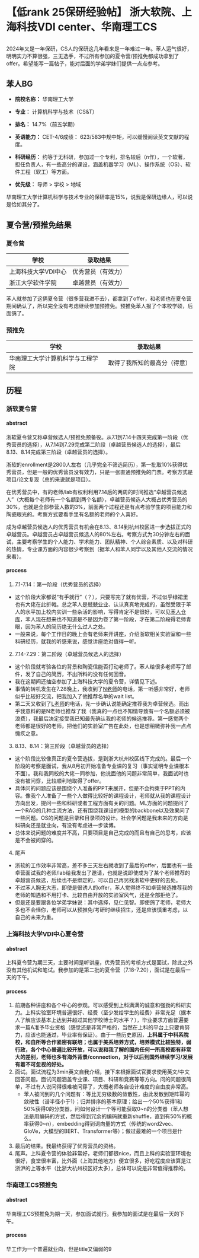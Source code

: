 # 【低rank 25保研经验帖】 浙大软院、上海科技VDI center、华南理工CS
##
2024年又是一年保研，CS人的保研这几年看来是一年难过一年。苯人运气很好，明明实力不算很强，三无选手，不过所有参加的夏令营/预推免都成功拿到了offer。希望能写一篇帖子，能对后面的学弟学妹们提供一点点参考。

## 苯人BG
- **院校名称：** 华南理工大学
- **专业：** 计算机科学与技术（CS&T）

- **排名：** 14.7%（前五学期）

- **英语能力：** CET-4/6成绩： 623/583中规中矩，可以缓慢阅读英文文献的程度。

- **科研经历：** 约等于无科研，参加过一个专利，排名较后（n作），一个软著，担任负责人，有一些高分的课设，涵盖机器学习（ML）、操作系统（OS）、软件工程（软工）等方面。

- **优先级：** 导师 > 学校 > 地域

华南理工大学计算机科学与技术专业的保研率是15%，说我是保研边缘人，可以说是恰如其分了。

## 夏令营/预推免结果
### 夏令营
| 学校 | 录取结果 |
|--|----------|
|上海科技大学VDI中心|优秀营员（有效力）|
|浙江大学软件学院|卓越营员（有效力）|

苯人就参加了这俩夏令营（很多营我进不去），都拿到了offer，和老师也在夏令营期间确认了，所以完全没有考虑继续参加预推免。预推免苯人报了个本校学硕，后面鸽了。
### 预推免
| 学校 | 录取结果 |
|--|----------|
|华南理工大学计算机科学与工程学院|取得了我所知的最高分（得意）|

## 历程
### 浙软夏令营
#### abstract
浙软夏令营又称卓营候选人/预推免预备役。从7.1到7.14十四天完成第一阶段（优秀营员的选择），从7.14到7.29完成第二阶段（卓越营员候选人的选择），最后8.13、8.14完成第三阶段（卓越营员的选择）。

浙软的enrollment是2800人左右（几乎完全不筛选简历），第一批取10%获得优秀营员，但是一般的优秀营员没有效力，只是一张直通预推免的门票。考察方式是项目/论文复现（总的来说就是项目）。

在优秀营员中，有的老师/lab有权利利用7.14后的两周的时间推选“卓越营员候选人”（大概每个老师有一个名额到两个名额），卓越营员候选人大概占优秀营员的30%，也就是全部参营人数的3%，前面两个过程还是有点考验学生的项目能力和陶瓷眼光的。考察方式要看手里有名额的老师的个人喜好。

成为卓越营员候选人的优秀营员有机会在8.13、8.14到杭州校区进一步选拔正式的卓越营员。卓越营员占卓越营员候选人的80%左右。考察方式为30分钟左右的面试，主要考察学生的个人能力、学术能力、团队精神、个人综合素质、以及对科研的热情，专业课方面的内容很少考察到（据苯人和苯人同学以及其他人交流的情况来看）。
#### process
1. 7.1-7.14：第一阶段（优秀营员的选择）
- 这个阶段大家都说“有手就行”（？），只要写完了就有优营，不过似乎绿裙里也有大佬在此折戟。总之苯人是兢兢业业、认认真真地完成的，虽然受限于苯人的水平加上校内实训一些杂活的影响，写得肯定不是很好，可以见[苯人仓库](https://github.com/Justjustifyjudge/two_py_little_garbage.git)，苯人现在想来也不知道是不是因为卷了第一阶段，才在第二阶段得老师青眼，因为苯人的简历绝无什么过人之处。
- 一般来说，每个工作日的晚上会有老师来开讲座，介绍浙软相关实验室和一些科研经历，就我的听感来说，感觉讲座绝对值得一听。

2. 7.14-7.29：第二阶段（卓越营员候选人的选择）
- 这个阶段就考验各位的背景和陶瓷信能否打动老师了。苯人给很多老师写了邮件，发了自己的简历，不出所料的没有任何回音。
- 我在这期间还抽空参加了上海科技大学的夏令营，详情见下述。
- 事情的转机发生在7.28晚上，我收到了[N老师](http://www.icsoft.zju.edu.cn/)的电话，第一听感非常好，老师似乎比较好交流，把我加入了他推荐名单的wait list。
- 第二天又收到了[L老师](https://www.emnets.cn/)的电话，先一步确认说能确定推荐我为卓营候选。而出乎我意料的是N老师也推荐了我（我真的一点也不知情导致有一个名额必须被浪费），我最后决定接受我已知最先确认我的老师的候选推荐。第一感觉两个老师都是很好的老师，把他们的实验室广告在此处，也是想稍微弥补我一点点愧疚之意。

3. 8.13、8.14：第三阶段（卓越营员的选择）
- 这个阶段比较像真正的夏令营选拔，是到浙大杭州校区线下完成的。最后一个阶段的考察是面试，我从8月初开始准备专业课的复习（事实证明专业课根本不面）。我和我同校的大佬一同参加，他说面他的问题非常简单，我面试时也没有被问穿，比较顺利地取得了offer。
- 具体问的问题应该是围绕个人准备的PPT来展开，但是不会拘束于PPT的内容。像我个人准备了一些个人做得比较好的课程设计，老师就从我的课程设计方向出发，提问一些和科研或者工程方面有关的问题。ML方面的问题提问了一个RAG的几种主流方法，还有围绕我课设的模型的backbone以及效果问了一些问题。OS的问题是目录和目录项的设计。社会学问题是我未来的方向是科研向还是就业向，有没有考虑进一步读博。
- 总体来说问题的难度并不高，只要项目是自己完成的而且有自己的思考，应该是不会被问穿的。

4. 尾声
- 浙软的工作效率非常高，差不多三天左右就收到了最后的offer，后面也有一些卓营面试我的老师/lab给我发出了邀请，也就是说即使成为了某个老师推荐的卓越营员候选，后续也不是绑定的，可以自己再另找浙软中更好的去处。
- 不过苯人胸无大志，即使是很诱人的offer，苯人觉得终不如卓营候选推荐我的老师的知遇和不用打卡、比较自由开放的实验室风气，还是全部拒绝了。
- 但是还是要跟各位学弟学妹说：其中选择，见仁见智。即使鸽了老师，老师大多也不会怪你，老师可以从预推免/考研时继续招生，还是应该慎重考虑，以自己的未来为重。
### 上海科技大学VDI中心夏令营
#### abstract
上科夏令营为期三天，主要时间是听讲座，优秀营员的考核方式是面试，除此之外没有其他机试和笔试。我参加的是第二批的夏令营（7.18-7.20），面试是在最后一天的下午。
#### process
1. 前期各种讲座和各个中心的参观。可以感受到上科满满的诚意和强劲的科研实力。上科实验室环境普遍很好、经费（至少发给学生的经费）非常充足（据本人了解应该基本上达到并超过其他学校博士的水平？），毕业要求方面普遍要求一篇A准予毕业资格（感觉还是非常严格的，当然在上科的平台上只要肯努力，应该也能通过，毕业率有保证）。由于一些历史原因，**上科属于中科系院校，和自所等合作紧密有联培；也属于美系培养方式，培养模式比较独特，弱行政，各个中心普遍比较开放，可以说和我了解的国内任何一所高校都有非常大的差别，老师也多有海外背景/connection，对于以后到国外继续学习/发展有着不可忽视的好处。**
2. 面试。面试流程为3min英文自我介绍，接下来根据面试官要求使用英文/中文回答问题。面试问题涵盖专业课、项目、科研和竞赛等等方向。问的问题很简单，不过有人说问得很难被问穿了，大概老师各自设计难度的自由度非常高。
    - 苯人被问到的几个问题有：等比无穷级数的敛散性，由此发散到矩阵幂的敛散性（谱半径小于1）；归并排序的基本原理；给出一个50%获得1和50%获得0的分类器，问如何设计一个等可能获取0~n的分类器（苯人想法是用编码的方式，然后得到冗余的编码就重新shuffle，直到有50%的概率获得0~n），embedding得到词向量的方式（传统的word2vec、GloVe，大模型的BERT、Transformer等）；做过最难的一个项目是什么。
3. 最后的结果。我最终获得了优秀营员的资格。
4. 尾声。上科夏令营的体验非常好，老师们都很nice，而且上科的实验室环境也很好，食堂很丰富，比外面（上海其他地方）便宜很多，好吃程度应该算是江浙沪的上等水平（比浙大杭州校区好太多），总体可以说是非常值得推荐的。
### 华南理工CS预推免
#### abstract
华南理工CS预推免为期一天，参加面试就行。我参加的面试是在最后一天的下午。
#### process
华工作为一个普遍就业向，但是title又偏弱的9